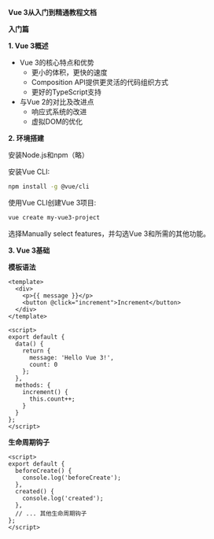 **Vue 3从入门到精通教程文档**

**入门篇**

**1. Vue 3概述**

* Vue 3的核心特点和优势
  - 更小的体积，更快的速度
  - Composition API提供更灵活的代码组织方式
  - 更好的TypeScript支持
* 与Vue 2的对比及改进点
  - 响应式系统的改进
  - 虚拟DOM的优化

**2. 环境搭建**

安装Node.js和npm（略）

安装Vue CLI:
```bash
npm install -g @vue/cli
```

使用Vue CLI创建Vue 3项目:
```bash
vue create my-vue3-project
```
选择Manually select features，并勾选Vue 3和所需的其他功能。

**3. Vue 3基础**

**模板语法**
```vue
<template>
  <div>
    <p>{{ message }}</p>
    <button @click="increment">Increment</button>
  </div>
</template>

<script>
export default {
  data() {
    return {
      message: 'Hello Vue 3!',
      count: 0
    };
  },
  methods: {
    increment() {
      this.count++;
    }
  }
};
</script>
```

**生命周期钩子**
```vue
<script>
export default {
  beforeCreate() {
    console.log('beforeCreate');
  },
  created() {
    console.log('created');
  },
  // ... 其他生命周期钩子
};
</script>
```

